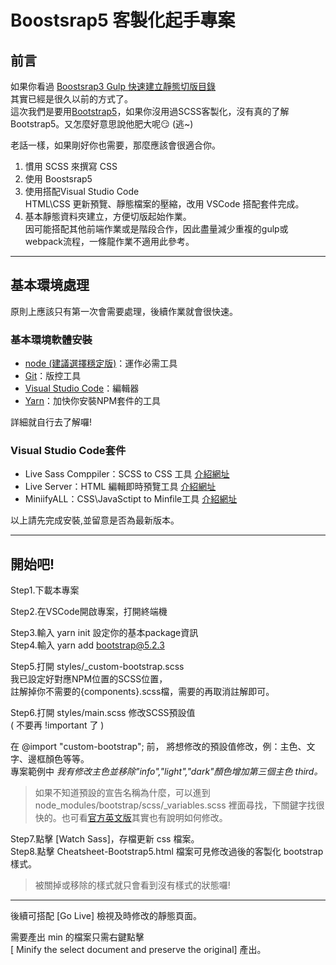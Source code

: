 # Boostsrap5 客製化起手專案
## 前言
如果你看過 [Boostsrap3 Gulp 快速建立靜態切版目錄](https://github.com/suhan1220/bs3work)  
其實已經是很久以前的方式了。  
這次我們是要用[Bootstrap5](https://getbootstrap.com/docs/5.0/getting-started/introduction/)，如果你沒用過SCSS客製化，沒有真的了解Bootstrap5。又怎麼好意思說他肥大呢😏 (逃~)

老話一樣，如果剛好你也需要，那麼應該會很適合你。

1. 慣用 SCSS 來撰寫 CSS
2. 使用 Boostsrap5
3. 使用搭配Visual Studio Code  
HTML\CSS 更新預覽、靜態檔案的壓縮，改用 VSCode 搭配套件完成。
4. 基本靜態資料夾建立，方便切版起始作業。  
因可能搭配其他前端作業或是階段合作，因此盡量減少重複的gulp或webpack流程，一條龍作業不適用此參考。
---------------------------
## 基本環境處理

原則上應該只有第一次會需要處理，後續作業就會很快速。
### 基本環境軟體安裝
- [node (建議選擇穩定版)](https://nodejs.org/en)：運作必需工具
- [Git](https://git-scm.com/)：版控工具
- [Visual Studio Code](https://code.visualstudio.com/)：編輯器
- [Yarn](https://classic.yarnpkg.cn/docs/install/#windows-stable)：加快你安裝NPM套件的工具

詳細就自行去了解囉!
### Visual Studio Code套件
- Live Sass Comppiler：SCSS to CSS 工具 [介紹網址](https://marketplace.visualstudio.com/items?itemName=glenn2223.live-sass)
- Live Server：HTML 編輯即時預覽工具 [介紹網址](https://marketplace.visualstudio.com/items?itemName=ritwickdey.LiveServer)
- MiniifyALL：CSS\JavaSctipt to Minfile工具 [介紹網址](https://marketplace.visualstudio.com/items?itemName=josee9988.minifyall)

以上請先完成安裝,並留意是否為最新版本。  

---------------------------
## 開始吧!
Step1.下載本專案  

Step2.在VSCode開啟專案，打開終端機

Step3.輸入 yarn init 設定你的基本package資訊  
Step4.輸入 yarn add bootstrap@5.2.3

Step5.打開 styles/_custom-bootstrap.scss  
我已設定好對應NPM位置的SCSS位置，  
註解掉你不需要的{components}.scss檔，需要的再取消註解即可。

Step6.打開 styles/main.scss 修改SCSS預設值  
( 不要再 !important 了 )

在 @import "custom-bootstrap"; 前，
將想修改的預設值修改，例：主色、文字、邊框顏色等等。  
專案範例中 _我有修改主色並移除"info","light","dark"顏色增加第三個主色 third。_

> 如果不知道預設的宣告名稱為什麼，可以進到node_modules/bootstrap/scss/_variables.scss 裡面尋找，下關鍵字找很快的。也可看[官方英文版](https://getbootstrap.com/docs/5.1/customize/sass/#variable-defaults)其實也有說明如何修改。

Step7.點擊 [Watch Sass]，存檔更新 css 檔案。  
Step8.點擊 Cheatsheet-Bootstrap5.html 檔案可見修改過後的客製化 bootstrap 樣式。
> 被關掉或移除的樣式就只會看到沒有樣式的狀態囉!


----------

後續可搭配 [Go Live] 檢視及時修改的靜態頁面。  

需要產出 min 的檔案只需右鍵點擊  
 [ Minify the select document and preserve the original] 產出。



